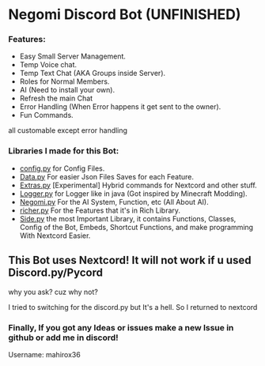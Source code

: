 # Negomi Discord Bot (UNFINISHED)

### Features:

- Easy Small Server Management.
- Temp Voice chat.
- Temp Text Chat (AKA Groups inside Server).
- Roles for Normal Members.
- AI (Need to install your own).
- Refresh the main Chat
- Error Handling (When Error happens it get sent to the owner).
- Fun Commands.

all customable except error handling

### Libraries I made for this Bot:

- [config.py](https://github.com/mahirox36/Negomi/blob/main/Lib/config.py) for Config Files.
- [Data.py](https://github.com/mahirox36/Negomi/blob/main/Lib/Data.py) For easier Json Files Saves for each Feature.
- [Extras.py](https://github.com/mahirox36/Negomi/blob/main/Lib/Extras.py) [Experimental] Hybrid commands for Nextcord and other stuff.
- [Logger.py](https://github.com/mahirox36/Negomi/blob/main/Lib/Logger.py) for Logger like in java (Got inspired by Minecraft Modding).
- [Negomi.py](https://github.com/mahirox36/Negomi/blob/main/Lib/Negomi.py) For the AI System, Function, etc (All About AI).
- [richer.py](https://github.com/mahirox36/Negomi/blob/main/Lib/richer.py) For the Features that it's in Rich Library.
- [Side.py](https://github.com/mahirox36/Negomi/blob/main/Lib/Side.py) the most Important Library, it contains Functions, Classes, Config of the Bot, Embeds, Shortcut Functions, and make programming With Nextcord Easier.

## This Bot uses Nextcord! It will not work if u used Discord.py/Pycord

why you ask? cuz why not?

I tried to switching for the discord.py but It's a hell. So I returned to nextcord

### Finally, If you got any Ideas or issues make a new Issue in github or add me in discord!

Username: mahirox36
